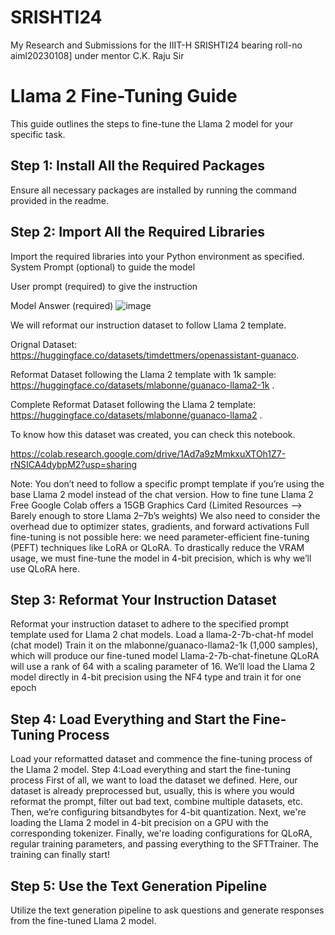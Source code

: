 # SRISHTI24
My Research and Submissions for the IIIT-H SRISHTI24 bearing roll-no aiml20230108] under mentor C.K. Raju Sir
# Llama 2 Fine-Tuning Guide

This guide outlines the steps to fine-tune the Llama 2 model for your specific task.

## Step 1: Install All the Required Packages

Ensure all necessary packages are installed by running the command provided in the readme.

## Step 2: Import All the Required Libraries

Import the required libraries into your Python environment as specified.
System Prompt (optional) to guide the model

User prompt (required) to give the instruction

Model Answer (required)
![image](https://github.com/Manoj010104/SRISHTI24/assets/120236387/ce5f437e-5905-46a5-9bc1-431a65ce4369)

We will reformat our instruction dataset to follow Llama 2 template.

Orignal Dataset: 
https://huggingface.co/datasets/timdettmers/openassistant-guanaco.



Reformat Dataset following the Llama 2 template with 1k sample:
https://huggingface.co/datasets/mlabonne/guanaco-llama2-1k .



Complete Reformat Dataset following the Llama 2 template:
https://huggingface.co/datasets/mlabonne/guanaco-llama2 .



To know how this dataset was created, you can check this notebook.

https://colab.research.google.com/drive/1Ad7a9zMmkxuXTOh1Z7-rNSICA4dybpM2?usp=sharing

Note: You don’t need to follow a specific prompt template if you’re using the base Llama 2 model instead of the chat version.
How to fine tune Llama 2
Free Google Colab offers a 15GB Graphics Card (Limited Resources --> Barely enough to store Llama 2–7b’s weights)
We also need to consider the overhead due to optimizer states, gradients, and forward activations
Full fine-tuning is not possible here: we need parameter-efficient fine-tuning (PEFT) techniques like LoRA or QLoRA.
To drastically reduce the VRAM usage, we must fine-tune the model in 4-bit precision, which is why we’ll use QLoRA here.


## Step 3: Reformat Your Instruction Dataset

Reformat your instruction dataset to adhere to the specified prompt template used for Llama 2 chat models.
Load a llama-2-7b-chat-hf model (chat model)
Train it on the mlabonne/guanaco-llama2-1k (1,000 samples), which will produce our fine-tuned model Llama-2-7b-chat-finetune
QLoRA will use a rank of 64 with a scaling parameter of 16. We’ll load the Llama 2 model directly in 4-bit precision using the NF4 type and train it for one epoch

## Step 4: Load Everything and Start the Fine-Tuning Process

Load your reformatted dataset and commence the fine-tuning process of the Llama 2 model.
Step 4:Load everything and start the fine-tuning process
First of all, we want to load the dataset we defined. Here, our dataset is already preprocessed but, usually, this is where you would reformat the prompt, filter out bad text, combine multiple datasets, etc.
Then, we’re configuring bitsandbytes for 4-bit quantization.
Next, we're loading the Llama 2 model in 4-bit precision on a GPU with the corresponding tokenizer.
Finally, we're loading configurations for QLoRA, regular training parameters, and passing everything to the SFTTrainer. The training can finally start!

## Step 5: Use the Text Generation Pipeline

Utilize the text generation pipeline to ask questions and generate responses from the fine-tuned Llama 2 model.
